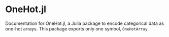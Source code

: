 # OneHot.jl

Documentation for OneHot.jl, a Julia package to encode categorical data as one-hot arrays.
This package exports only one symbol, `OneHotArray`.

```@contents
```
